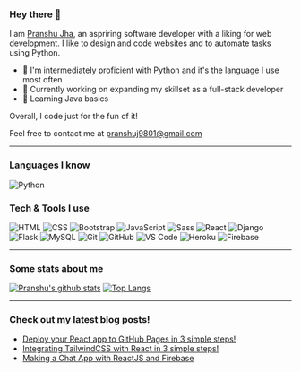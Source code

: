 ### Hey there 👋 

I am [Pranshu Jha](https://volt9801.github.io/portfolio), an aspriring software developer with a liking for web development. I like to design and code websites and to automate tasks using Python.
- 🚀 I'm intermediately proficient with Python and it's the language I use most often
- 🔭 Currently working on expanding my skillset as a full-stack developer
- 🌱 Learning Java basics

Overall, I code just for the fun of it!

Feel free to contact me at [pranshuj9801@gmail.com](mailto:pranshuj9801@gmail.com)

---

### Languages I know
<img alt="Python" src = "https://img.shields.io/badge/-Python-3776AB?style=for-the-badge&logo=python&logoColor=white">

### Tech & Tools I use
<img alt="HTML" src = "https://img.shields.io/badge/-HTML5-E34F26?style=flat&logo=html5&logoColor=white"> <img alt="CSS" src = "https://img.shields.io/badge/-CSS3-1572B6?style=flat&logo=css3&logoColor=white">
<img alt="Bootstrap" src="https://img.shields.io/badge/-Bootstrap-563D7C?style=flat&logo=bootstrap&logoColor=white">
<img alt="JavaScript" src="https://img.shields.io/badge/-JavaScript-eed718?style=flat&logo=javascript&logoColor=ffffff">
<img alt="Sass" src="https://img.shields.io/badge/-Sass-cc6699?style=flat&logo=sass&logoColor=ffffff">
<img alt="React" src="https://img.shields.io/badge/-React-000000?style=flat&logo=react&logoColor=00c8ff">
<img alt="Django" src="https://img.shields.io/badge/-Django-092E20?style=flat&logo=django&logoColor=FFFFFF">
<img alt="Flask" src="https://img.shields.io/badge/-Flask-000000?style=flat&logo=flask&logoColor=FFFFFF">
<img alt="MySQL" src="https://img.shields.io/badge/-MySQL-F29111?style=flat&logo=mysql&logoColor=FFFFFF">
<img alt="Git" src="http://img.shields.io/badge/-Git-F1502F?style=flat&logo=git&logoColor=FFFFFF">
<img alt="GitHub" src="http://img.shields.io/badge/-Github-000000?style=flat&logo=github&logoColor=FFFFFF">
<img alt="VS Code" src="http://img.shields.io/badge/-VS%20Code-007ACC?style=flat&logo=visual%20studio%20code&logoColor=white">
<img alt="Heroku" src="http://img.shields.io/badge/-Heroku-430098?style=flat&logo=heroku&logoColor=white">
<img alt="Firebase" src="https://img.shields.io/badge/-Firebase-FFA611?style=flat&logo=firebase&logoColor=FFFFFF">

---

### Some stats about me
[![Pranshu's github stats](https://github-readme-stats.vercel.app/api?username=volt9801&show_icons=true&count_private=true&hide_border=true)](https://github.com/volt9801?tab=repositories) [![Top Langs](https://github-readme-stats.vercel.app/api/top-langs/?username=volt9801&hide=css,html&hide_border=true)](https://github.com/volt9801?tab=repositories)

---

### Check out my latest blog posts!
<!-- BLOG-POST-LIST:START -->
- [Deploy your React app to GitHub Pages in 3 simple steps!](https://voltycodes.hashnode.dev/deploy-your-react-app-to-github-pages-in-3-simple-steps)
- [Integrating TailwindCSS with React in 3 simple steps!](https://voltycodes.hashnode.dev/integrating-tailwindcss-with-react-in-3-simple-steps-1)
- [Making a Chat App with ReactJS and Firebase](https://voltycodes.hashnode.dev/making-a-chat-app-with-reactjs-and-firebase)
<!-- BLOG-POST-LIST:END -->
